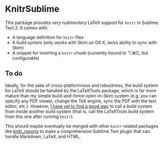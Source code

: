 # KnitrSublime

This package provides *very rudimentary* LaTeX support for `knitr` in Sublime Text 2. It comes with:

* A language definition for `knitr` files
* A build system (only works with Skim on OS X; lacks ability to sync with Skim)
* A snippet for inserting a `knitr` chunk (currently bound to ⌥⌘C, but configurable)

## To do

Ideally, for the sake of cross-platformness and robustness, the build system for LaTeX should be handled by the LaTeXTools package, which is far more mature than my simple build-and-force-open-in-Skim system (e.g. you can specify any PDF viewer, change the TeX engine, sync the PDF with the text editor, etc.). However, [I have yet to find a good way](http://stackoverflow.com/questions/14152004/access-a-build-system-from-another-build-system-in-sublime-text-2) to call a build system from inside another build system (that is, call the LaTeXTools build system from this one after running `knitr`). 

This should maybe eventually be merged with other `knitr`-related packages like [knitr_reports](https://github.com/nachocab/knitr_reports) to make a comprehensive Sublime Text plugin that can handle Markdown, LaTeX, and HTML.
